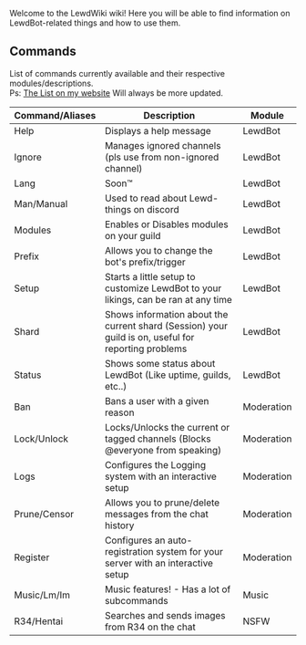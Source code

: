 Welcome to the LewdWiki wiki!
Here you will be able to find information on LewdBot-related things and how to use them.

## Commands
List of commands currently available and their respective modules/descriptions.<br>
Ps: [The List on my website](https://notfab.net/LewdBot) Will always be more updated.

| Command/Aliases | Description                                                | Module  |
|-----------------|------------------------------------------------------------|---------|
| Help            | Displays a help message                                    | LewdBot |
| Ignore          | Manages ignored channels (pls use from non-ignored channel)| LewdBot |
| Lang            | Soon:tm:                                                   | LewdBot |
| Man/Manual      | Used to read about Lewd-things on discord                  | LewdBot |
| Modules         | Enables or Disables modules on your guild                  | LewdBot |
| Prefix          | Allows you to change the bot's prefix/trigger              | LewdBot |
| Setup           | Starts a little setup to customize LewdBot to your likings, can be ran at any time | LewdBot |
| Shard           | Shows information about the current shard (Session) your guild is on, useful for reporting problems | LewdBot |
| Status          | Shows some status about LewdBot (Like uptime, guilds, etc..) | LewdBot |
| Ban             | Bans a user with a given reason                            | Moderation |
| Lock/Unlock     | Locks/Unlocks the current or tagged channels (Blocks @everyone from speaking) | Moderation |
| Logs            | Configures the Logging system with an interactive setup    | Moderation |
| Prune/Censor    | Allows you to prune/delete messages from the chat history  | Moderation |
| Register        | 	Configures an auto-registration system for your server with an interactive setup | Moderation |
| Music/Lm/Im     | Music features! - Has a lot of subcommands                 | Music |
| R34/Hentai      | Searches and sends images from R34 on the chat             | NSFW |